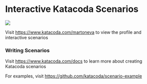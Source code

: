 # Interactive Katacoda Scenarios

[![](http://shields.katacoda.com/katacoda/martoneva/count.svg)](https://www.katacoda.com/martoneva "Get your profile on Katacoda.com")

Visit https://www.katacoda.com/martoneva to view the profile and interactive scenarios

### Writing Scenarios
Visit https://www.katacoda.com/docs to learn more about creating Katacoda scenarios

For examples, visit https://github.com/katacoda/scenario-example
